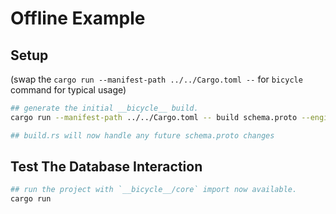# Offline Example

## Setup

(swap the `cargo run --manifest-path ../../Cargo.toml --` for `bicycle` command for typical usage)

```bash
## generate the initial __bicycle__ build.
cargo run --manifest-path ../../Cargo.toml -- build schema.proto --engine sqlite

## build.rs will now handle any future schema.proto changes
```

## Test The Database Interaction

```bash
## run the project with `__bicycle__/core` import now available.
cargo run
```